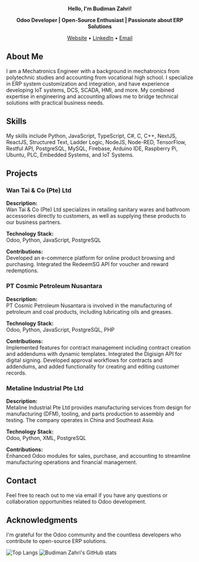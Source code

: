 <p align="center">
  <strong>Hello, I'm Budiman Zahri!</strong>
</p>

<p align="center">
  <strong>Odoo Developer | Open-Source Enthusiast | Passionate about ERP Solutions</strong>
</p>

<p align="center">
  <a href="https://www.yourwebsite.com">Website</a> • 
  <a href="https://id.linkedin.com/in/budiman-zahri-850266210">LinkedIn</a> • 
  <a href="mailto:budimanzahri@outlook.com">Email</a>
</p>

## About Me

I am a Mechatronics Engineer with a background in mechatronics from polytechnic studies and accounting from vocational high school. I specialize in ERP system customization and integration, and have experience developing IoT systems, DCS, SCADA, HMI, and more. My combined expertise in engineering and accounting allows me to bridge technical solutions with practical business needs.

## Skills

My skills include Python, JavaScript, TypeScript, C#, C, C++, NextJS, ReactJS, Structured Text, Ladder Logic, NodeJS, Node-RED, TensorFlow, Restful API, PostgreSQL, MySQL, Firebase, Arduino IDE, Raspberry Pi, Ubuntu, PLC, Embedded Systems, and IoT Systems.

## Projects

### Wan Tai & Co (Pte) Ltd

**Description:**  
Wan Tai & Co (Pte) Ltd specializes in retailing sanitary wares and bathroom accessories directly to customers, as well as supplying these products to our business partners.

**Technology Stack:**  
Odoo, Python, JavaScript, PostgreSQL

**Contributions:**  
Developed an e-commerce platform for online product browsing and purchasing. Integrated the RedeemSG API for voucher and reward redemptions.

### PT Cosmic Petroleum Nusantara

**Description:**  
PT Cosmic Petroleum Nusantara is involved in the manufacturing of petroleum and coal products, including lubricating oils and greases.

**Technology Stack:**  
Odoo, Python, JavaScript, PostgreSQL, PHP

**Contributions:**  
Implemented features for contract management including contract creation and addendums with dynamic templates. Integrated the Digisign API for digital signing. Developed approval workflows for contracts and addendums, and added functionality for creating and editing customer records.

### Metaline Industrial Pte Ltd

**Description:**  
Metaline Industrial Pte Ltd provides manufacturing services from design for manufacturing (DFM), tooling, and parts production to assembly and testing. The company operates in China and Southeast Asia.

**Technology Stack:**  
Odoo, Python, XML, PostgreSQL

**Contributions:**  
Enhanced Odoo modules for sales, purchase, and accounting to streamline manufacturing operations and financial management.

## Contact

Feel free to reach out to me via email if you have any questions or collaboration opportunities related to Odoo development.

## Acknowledgments

I'm grateful for the Odoo community and the countless developers who contribute to open-source ERP solutions.

![Top Langs](https://github-readme-stats.vercel.app/api/top-langs/?username=budimanzahri&hide_progress=true)
![Budiman Zahri's GitHub stats](https://github-readme-stats.vercel.app/api?username=budimanzahri&theme=light&show_icons=true)
